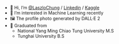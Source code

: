 - 👋 Hi, I’m [@LaszloChung](https://github.com/LaszloChung) / [Linkedin](https://www.linkedin.com/in/laszlotw/) / [Kaggle](https://www.kaggle.com/laszlore/competitions)
- 👀 I’m interested in Machine Learning recently
- 🖼️ The profile photo generated by DALL·E 2
- 🌱 Graduated from
  -  National Yang Ming Chiao Tung University M.S
  -  Tunghai University B.S

